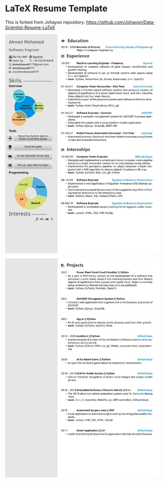 # LaTeX Resume Template 
This is forked from Johayon repository: https://github.com/Johayon/Data-Scientist-Resume-LaTeX

![](Ahmed_Mohamed_CV1.jpg)

![](Ahmed_Mohamed_CV2.jpg)

